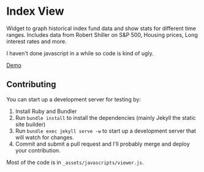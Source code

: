 # Index View

Widget to graph historical index fund data and show stats for different time ranges. Includes data from Robert Shiller on S&P 500, Housing prices, Long interest rates and more.

I haven't done javascript in a while so code is kind of ugly.

[Demo](http://thume.ca/indexView)

## Contributing

You can start up a development server for testing by:

1. Install Ruby and Bundler
2. Run `bundle install` to install the dependencies (mainly Jekyll the static site builder)
3. Run `bundle exec jekyll serve -w` to start up a development server that will watch for changes.
4. Commit and submit a pull request and I'll probably merge and deploy your contribution.

Most of the code is in `_assets/javascripts/viewer.js`.
